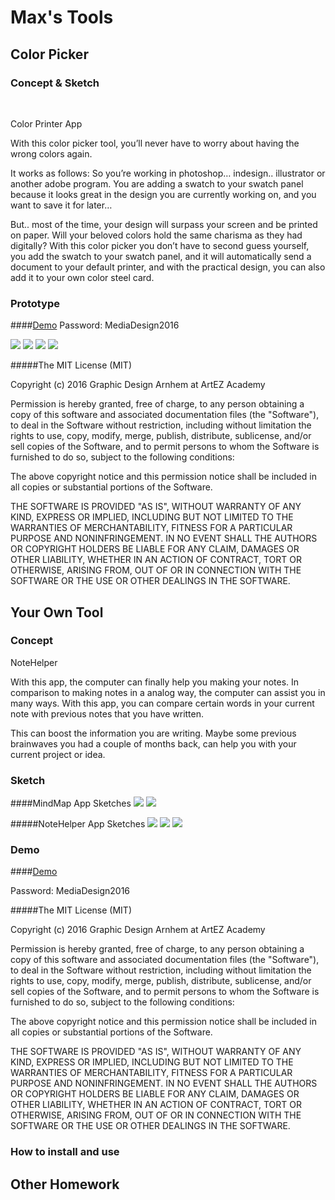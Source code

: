 # Max's Tools

## Color Picker

### Concept & Sketch
<br>

Color Printer App

With this color picker tool, you’ll never have to worry about having the wrong colors again. 

It works as follows:
So you’re working in photoshop… indesign.. illustrator or another adobe program. 
You are adding a swatch to your swatch panel because it looks great in the design you are currently working on, and you want to save it for later… 

But.. most of the time, your design will surpass your screen and be printed on paper. Will your beloved colors hold the same charisma as they had digitally? With this color picker you don’t have to second guess yourself, you add the swatch to your swatch panel, and it will automatically send a document to your default printer, and with the practical design, you can also add it to your own color steel card.




### Prototype

####[Demo](https://vimeo.com/159070718)
Password: MediaDesign2016

![](img/scherm_01.png)
![](img/scherm_02.png)
![](img/scherm_03.png)
![](img/scherm_04.png)

#####The MIT License (MIT)

Copyright (c) 2016 Graphic Design Arnhem at ArtEZ Academy

Permission is hereby granted, free of charge, to any person obtaining a copy of this software and associated documentation files (the "Software"), to deal in the Software without restriction, including without limitation the rights to use, copy, modify, merge, publish, distribute, sublicense, and/or sell copies of the Software, and to permit persons to whom the Software is furnished to do so, subject to the following conditions:

The above copyright notice and this permission notice shall be included in all copies or substantial portions of the Software.

THE SOFTWARE IS PROVIDED "AS IS", WITHOUT WARRANTY OF ANY KIND, EXPRESS OR IMPLIED, INCLUDING BUT NOT LIMITED TO THE WARRANTIES OF MERCHANTABILITY, FITNESS FOR A PARTICULAR PURPOSE AND NONINFRINGEMENT. IN NO EVENT SHALL THE AUTHORS OR COPYRIGHT HOLDERS BE LIABLE FOR ANY CLAIM, DAMAGES OR OTHER LIABILITY, WHETHER IN AN ACTION OF CONTRACT, TORT OR OTHERWISE, ARISING FROM, OUT OF OR IN CONNECTION WITH THE SOFTWARE OR THE USE OR OTHER DEALINGS IN THE SOFTWARE.


## Your Own Tool

### Concept

NoteHelper

With this app, the computer can finally help you making your notes. In comparison to making notes in a analog way, the computer can assist you in many ways. With this app, you can compare certain words in your current note with previous notes that you have written. 

This can boost the information you are writing. Maybe some previous brainwaves you had a couple of months back, can help you with your current project or idea. 

### Sketch
####MindMap App Sketches
![](img/mindmapapp-1.jpg)
![](img/mindmapapp-2.jpg)

#####NoteHelper App Sketches
![](img/noteapp-1.jpg)
![](img/noteapp-2.jpg)
![](img/noteapp-3.jpg)



### Demo
####[Demo](https://vimeo.com/159078312)

Password: MediaDesign2016


#####The MIT License (MIT)

Copyright (c) 2016 Graphic Design Arnhem at ArtEZ Academy

Permission is hereby granted, free of charge, to any person obtaining a copy of this software and associated documentation files (the "Software"), to deal in the Software without restriction, including without limitation the rights to use, copy, modify, merge, publish, distribute, sublicense, and/or sell copies of the Software, and to permit persons to whom the Software is furnished to do so, subject to the following conditions:

The above copyright notice and this permission notice shall be included in all copies or substantial portions of the Software.

THE SOFTWARE IS PROVIDED "AS IS", WITHOUT WARRANTY OF ANY KIND, EXPRESS OR IMPLIED, INCLUDING BUT NOT LIMITED TO THE WARRANTIES OF MERCHANTABILITY, FITNESS FOR A PARTICULAR PURPOSE AND NONINFRINGEMENT. IN NO EVENT SHALL THE AUTHORS OR COPYRIGHT HOLDERS BE LIABLE FOR ANY CLAIM, DAMAGES OR OTHER LIABILITY, WHETHER IN AN ACTION OF CONTRACT, TORT OR OTHERWISE, ARISING FROM, OUT OF OR IN CONNECTION WITH THE SOFTWARE OR THE USE OR OTHER DEALINGS IN THE SOFTWARE.
### How to install and use

## Other Homework

